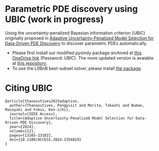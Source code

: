 # Parametric PDE discovery using UBIC (work in progress)
Using the uncertainty-penalized Bayesian information criterion (UBIC) originally proposed in [Adaptive Uncertainty-Penalized Model Selection for Data-Driven PDE Discovery](https://ieeexplore.ieee.org/document/10401233) to discover parametric PDEs automatically.

- Please first install our modified pysindy package archived at [this OneDrive link](https://chula-my.sharepoint.com/:u:/g/personal/pongpisit_t_alumni_chula_ac_th/EX7weU9tSe9BtbQjJXrGQG0Bxlj8d-nkEK6DZYsvLXbjhw) (Password: UBIC). The more updated version is avaiable at [this repository](https://github.com/Pongpisit-Thanasutives/pysindy).
- To use the L0BnB best-subset solver, please install [the package](https://github.com/Pongpisit-Thanasutives/l0bnb).

# Citing UBIC

```
@article{thanasutives2023adaptive,
  author={Thanasutives, Pongpisit and Morita, Takashi and Numao, Masayuki and Fukui, Ken-ichi},
  journal={IEEE Access},
  title={Adaptive Uncertainty-Penalized Model Selection for Data-Driven PDE Discovery},
  year={2024},
  volume={12},
  pages={13165-13182},
  doi={10.1109/ACCESS.2024.3354819}
}
```

